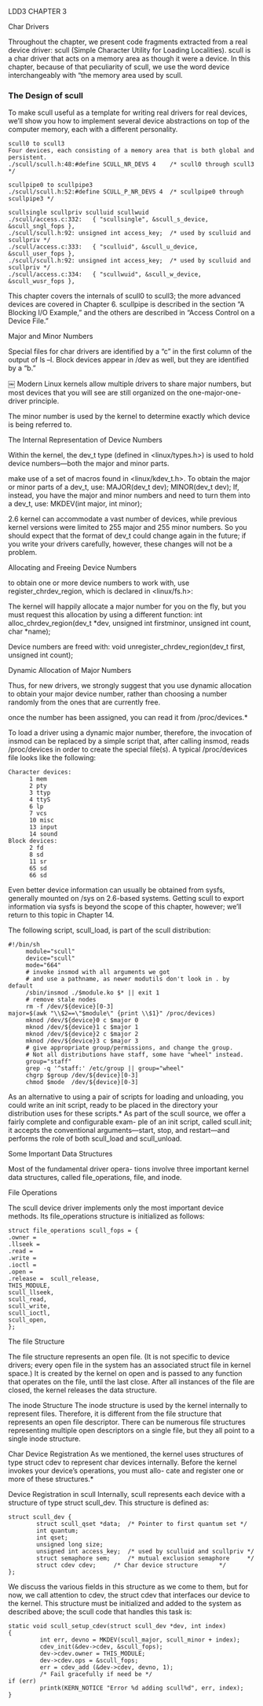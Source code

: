 LDD3 CHAPTER 3 

Char Drivers 

Throughout the chapter, we present code fragments extracted from a real device driver: scull (Simple Character Utility for Loading Localities). scull is a char driver that acts on a memory area as though it were a device. In this chapter, because of that peculiarity of scull, we use the word device interchangeably with “the memory area used by scull. 

### The Design of scull 

To make scull useful as a template for writing real drivers for real devices, we’ll show you how to implement several device abstractions on top of the computer memory, each with a different personality. 

```
scull0 to scull3 
Four devices, each consisting of a memory area that is both global and persistent. 
./scull/scull.h:48:#define SCULL_NR_DEVS 4    /* scull0 through scull3 */

scullpipe0 to scullpipe3 
./scull/scull.h:52:#define SCULL_P_NR_DEVS 4  /* scullpipe0 through scullpipe3 */

scullsingle scullpriv sculluid scullwuid 
./scull/access.c:332:	{ "scullsingle", &scull_s_device, &scull_sngl_fops },
./scull/scull.h:92:	unsigned int access_key;  /* used by sculluid and scullpriv */
./scull/access.c:333:	{ "sculluid", &scull_u_device, &scull_user_fops },
./scull/scull.h:92:	unsigned int access_key;  /* used by sculluid and scullpriv */
./scull/access.c:334:	{ "scullwuid", &scull_w_device, &scull_wusr_fops },
```

This chapter covers the internals of scull0 to scull3; 
the more advanced devices are covered in Chapter 6. scullpipe is described in the section “A Blocking I/O Example,” and the others are described in “Access Control on a Device File.”

Major and Minor Numbers 

Special files for char drivers are identified by a “c” in the first column of the output of ls –l. Block devices appear in /dev as well, but they are identified by a “b.” 


￼
Modern Linux kernels allow multiple drivers to share major numbers, but most devices that you will see are still organized on the one-major-one-driver principle. 

The minor number is used by the kernel to determine exactly which device is being referred to. 


The Internal Representation of Device Numbers 

Within the kernel, the dev_t type (defined in <linux/types.h>) is used to hold device numbers—both the major and minor parts. 

make use of a set of macros found in <linux/kdev_t.h>. To obtain the major or minor parts of a dev_t, use: 
     MAJOR(dev_t dev);
     MINOR(dev_t dev);
If, instead, you have the major and minor numbers and need to turn them into a dev_t, use: 
     MKDEV(int major, int minor);

2.6 kernel can accommodate a vast number of devices, while previous kernel versions were limited to 255 major and 255 minor numbers. 
So you should expect that the format of dev_t could change again in the future; if you write your drivers carefully, however, these changes will not be a problem. 

Allocating and Freeing Device Numbers 

to obtain one or more device numbers to work with, use register_chrdev_region, which is declared in <linux/fs.h>: 

The kernel will happily allocate a major number for you on the fly, but you must request this allocation by using a different function: 
     int alloc_chrdev_region(dev_t *dev, unsigned int firstminor,
                             unsigned int count, char *name);

Device numbers are freed with: 
     void unregister_chrdev_region(dev_t first, unsigned int count);

Dynamic Allocation of Major Numbers 

Thus, for new drivers, we strongly suggest that you use dynamic allocation to obtain your major device number, rather than choosing a number randomly from the ones that are currently free. 

once the number has been assigned, you can read it from /proc/devices.* 

To load a driver using a dynamic major number, therefore, the invocation of insmod can be replaced by a simple script that, after calling insmod, reads /proc/devices in order to create the special file(s). 
A typical /proc/devices file looks like the following: 

```
Character devices:
      1 mem
      2 pty
      3 ttyp
      4 ttyS
      6 lp
      7 vcs
      10 misc
      13 input
      14 sound
Block devices:
      2 fd
      8 sd
      11 sr
      65 sd
      66 sd
```

Even better device information can usually be obtained from sysfs, generally mounted on /sys on 2.6-based systems. Getting scull to export information via sysfs is beyond the scope of this chapter, however; we’ll return to this topic in Chapter 14. 

The following script, scull_load, is part of the scull distribution:

```
#!/bin/sh
     module="scull"
     device="scull"
     mode="664"
     # invoke insmod with all arguments we got
     # and use a pathname, as newer modutils don't look in . by default
     /sbin/insmod ./$module.ko $* || exit 1
     # remove stale nodes
     rm -f /dev/${device}[0-3]
major=$(awk "\\$2==\"$module\" {print \\$1}" /proc/devices) 
     mknod /dev/${device}0 c $major 0
     mknod /dev/${device}1 c $major 1
     mknod /dev/${device}2 c $major 2
     mknod /dev/${device}3 c $major 3
     # give appropriate group/permissions, and change the group.
     # Not all distributions have staff, some have "wheel" instead.
     group="staff"
     grep -q '^staff:' /etc/group || group="wheel"
     chgrp $group /dev/${device}[0-3]
     chmod $mode  /dev/${device}[0-3]
```

As an alternative to using a pair of scripts for loading and unloading, you could write an init script, ready to be placed in the directory your distribution uses for these scripts.* As part of the scull source, we offer a fairly complete and configurable exam- ple of an init script, called scull.init; it accepts the conventional arguments—start, stop, and restart—and performs the role of both scull_load and scull_unload. 

Some Important Data Structures 

Most of the fundamental driver opera- tions involve three important kernel data structures, called file_operations, file, and inode. 

File Operations 

The scull device driver implements only the most important device methods. Its file_operations structure is initialized as follows: 

```
struct file_operations scull_fops = {
.owner =
.llseek =
.read =
.write =
.ioctl =
.open =
.release =  scull_release,
THIS_MODULE,
scull_llseek,
scull_read,
scull_write,
scull_ioctl,
scull_open,
}; 
```

The file Structure 

The file structure represents an open file. (It is not specific to device drivers; every open file in the system has an associated struct file in kernel space.) It is created by the kernel on open and is passed to any function that operates on the file, until the last close. After all instances of the file are closed, the kernel releases the data structure. 

The inode Structure 
The inode structure is used by the kernel internally to represent files. Therefore, it is different from the file structure that represents an open file descriptor. There can be numerous file structures representing multiple open descriptors on a single file, but they all point to a single inode structure. 

Char Device Registration 
As we mentioned, the kernel uses structures of type struct cdev to represent char devices internally. Before the kernel invokes your device’s operations, you must allo- cate and register one or more of these structures.* 

Device Registration in scull 
Internally, scull represents each device with a structure of type struct scull_dev. This structure is defined as: 

```
struct scull_dev {
        struct scull_qset *data;  /* Pointer to first quantum set */
        int quantum;
        int qset;
        unsigned long size;
        unsigned int access_key;  /* used by sculluid and scullpriv */
        struct semaphore sem;     /* mutual exclusion semaphore     */
        struct cdev cdev;     /* Char device structure      */
}; 
```

We discuss the various fields in this structure as we come to them, but for now, we call attention to cdev, the struct cdev that interfaces our device to the kernel. This 
structure must be initialized and added to the system as described above; the scull code that handles this task is: 

```
static void scull_setup_cdev(struct scull_dev *dev, int index)
{
         int err, devno = MKDEV(scull_major, scull_minor + index);
         cdev_init(&dev->cdev, &scull_fops);
         dev->cdev.owner = THIS_MODULE;
         dev->cdev.ops = &scull_fops;
         err = cdev_add (&dev->cdev, devno, 1);
         /* Fail gracefully if need be */
if (err) 
         printk(KERN_NOTICE "Error %d adding scull%d", err, index);
}
```

